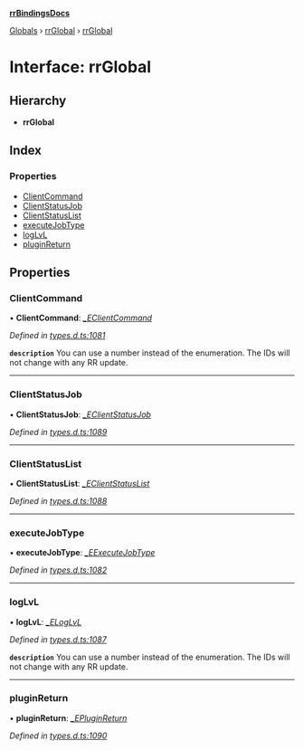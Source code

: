 **[rrBindingsDocs](../README.md)**

[Globals](../README.md) › [rrGlobal](../modules/rrglobal.md) › [rrGlobal](rrglobal.rrglobal-1.md)

# Interface: rrGlobal

## Hierarchy

* **rrGlobal**

## Index

### Properties

* [ClientCommand](rrglobal.rrglobal-1.md#clientcommand)
* [ClientStatusJob](rrglobal.rrglobal-1.md#clientstatusjob)
* [ClientStatusList](rrglobal.rrglobal-1.md#clientstatuslist)
* [executeJobType](rrglobal.rrglobal-1.md#executejobtype)
* [logLvL](rrglobal.rrglobal-1.md#loglvl)
* [pluginReturn](rrglobal.rrglobal-1.md#pluginreturn)

## Properties

###  ClientCommand

• **ClientCommand**: *[_EClientCommand](rrglobal._eclientcommand.md)*

*Defined in [types.d.ts:1081](https://github.com/Novalis15/RoyalRender-OpenExtensions/blob/5ba4523/rrNodeJS_rrBindings/nodeJS/win64/v6/types.d.ts#L1081)*

**`description`** You can use a number instead of the enumeration. The IDs will not change with any RR update.

___

###  ClientStatusJob

• **ClientStatusJob**: *[_EClientStatusJob](rrglobal._eclientstatusjob.md)*

*Defined in [types.d.ts:1089](https://github.com/Novalis15/RoyalRender-OpenExtensions/blob/5ba4523/rrNodeJS_rrBindings/nodeJS/win64/v6/types.d.ts#L1089)*

___

###  ClientStatusList

• **ClientStatusList**: *[_EClientStatusList](rrglobal._eclientstatuslist.md)*

*Defined in [types.d.ts:1088](https://github.com/Novalis15/RoyalRender-OpenExtensions/blob/5ba4523/rrNodeJS_rrBindings/nodeJS/win64/v6/types.d.ts#L1088)*

___

###  executeJobType

• **executeJobType**: *[_EExecuteJobType](rrglobal._eexecutejobtype.md)*

*Defined in [types.d.ts:1082](https://github.com/Novalis15/RoyalRender-OpenExtensions/blob/5ba4523/rrNodeJS_rrBindings/nodeJS/win64/v6/types.d.ts#L1082)*

___

###  logLvL

• **logLvL**: *[_ELogLvL](rrglobal._eloglvl.md)*

*Defined in [types.d.ts:1087](https://github.com/Novalis15/RoyalRender-OpenExtensions/blob/5ba4523/rrNodeJS_rrBindings/nodeJS/win64/v6/types.d.ts#L1087)*

**`description`** You can use a number instead of the enumeration. The IDs will not change with any RR update.

___

###  pluginReturn

• **pluginReturn**: *[_EPluginReturn](rrglobal._epluginreturn.md)*

*Defined in [types.d.ts:1090](https://github.com/Novalis15/RoyalRender-OpenExtensions/blob/5ba4523/rrNodeJS_rrBindings/nodeJS/win64/v6/types.d.ts#L1090)*